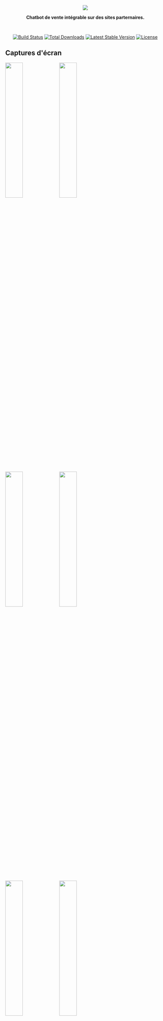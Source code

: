 <p align="center"><a href="https://laravel.com" target="_blank"><img src="https://github.com/mathlan/sneakme/assets/79312930/875e162c-8dbb-4ed6-8f10-cfe14cde5238"/></a></p>
<p align="center"><b>Chatbot de vente intégrable sur des sites parternaires.</b></p>
</br>
<p align="center">
<a href="https://github.com/laravel/framework/actions"><img src="https://github.com/laravel/framework/workflows/tests/badge.svg" alt="Build Status"></a>
<a href="https://packagist.org/packages/laravel/framework"><img src="https://img.shields.io/packagist/dt/laravel/framework" alt="Total Downloads"></a>
<a href="https://packagist.org/packages/laravel/framework"><img src="https://img.shields.io/packagist/v/laravel/framework" alt="Latest Stable Version"></a>
<a href="https://packagist.org/packages/laravel/framework"><img src="https://img.shields.io/packagist/l/laravel/framework" alt="License"></a>
</p>

## Captures d'écran

<img src="https://github.com/mathlan/sneakme/assets/79312930/2964b25f-bdec-45e2-922b-6633bd2e045e" width="33%"/>
<img src="https://github.com/mathlan/sneakme/assets/79312930/57020c3c-fe80-4eea-ba74-5113d9ae9e38" width="33%"/>
<img src="https://github.com/mathlan/sneakme/assets/79312930/aacdb6c6-a6d2-4e1f-825d-2c52a8afca1e" width="33%"/>
<img src="https://github.com/mathlan/sneakme/assets/79312930/59cb7b8c-e516-423a-a162-a384efa0fc9e" width="33%"/>
<img src="https://github.com/mathlan/sneakme/assets/79312930/6c972c60-0235-4475-8aee-52d89b17da3e" width="33%"/>
<img src="https://github.com/mathlan/sneakme/assets/79312930/447f5024-b564-4eed-9ca8-66ca74461dc8" width="33%"/>

## Caractéristiques

<p align="center"><a href="https://laravel.com" target="_blank"><img src="https://raw.githubusercontent.com/laravel/art/master/logo-lockup/5%20SVG/2%20CMYK/1%20Full%20Color/laravel-logolockup-cmyk-red.svg" width="400" alt="Laravel Logo"></a></p>

## Fonctionnalités

- Catalogues de marques et de produits
- Disparition des bulles de choix après décision de l'utilisateur.

